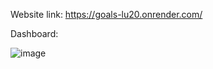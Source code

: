 Website link: https://goals-lu20.onrender.com/

Dashboard: 

![image](https://github.com/jlarm101/Goals/assets/137112659/ff3c045a-9c78-421b-8dc2-e9d298ad59ef)
